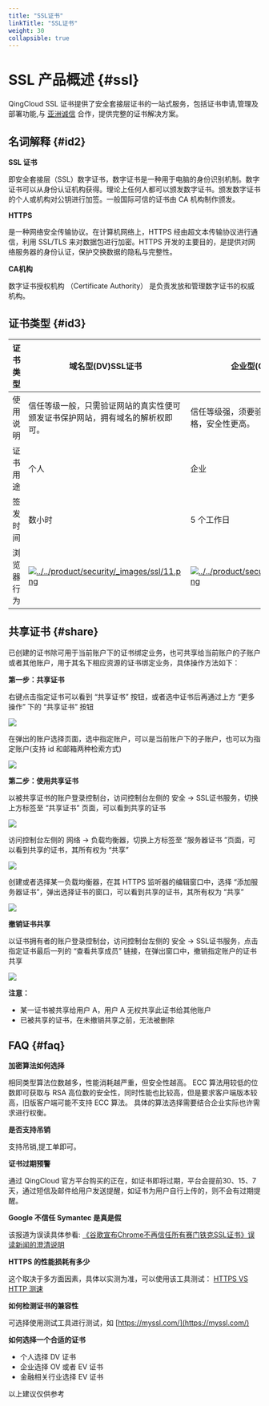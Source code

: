 ```yaml
---
title: "SSL证书"
linkTitle: "SSL证书"
weight: 30
collapsible: true
---
```



# SSL 产品概述 {#ssl}

QingCloud SSL 证书提供了安全套接层证书的一站式服务，包括证书申请,管理及部署功能,与 [亚洲诚信](https://www.trustasia.com/) 合作，提供完整的证书解决方案。

## 名词解释 {#id2}

**SSL 证书**

即安全套接层（SSL）数字证书，数字证书是一种用于电脑的身份识别机制。数字证书可以从身份认证机构获得。理论上任何人都可以颁发数字证书。颁发数字证书的个人或机构对公钥进行加签。一般国际可信的证书由 CA 机构制作颁发。

**HTTPS**

是一种网络安全传输协议。在计算机网络上，HTTPS 经由超文本传输协议进行通信，利用 SSL/TLS 来对数据包进行加密。HTTPS 开发的主要目的，是提供对网络服务器的身份认证，保护交换数据的隐私与完整性。

**CA机构**

数字证书授权机构 （Certificate Authority） 是负责发放和管理数字证书的权威机构。

## 证书类型 {#id3}

| 证书类型 | 域名型(DV)SSL证书 | 企业型(OV)SSL证书 | 企业增强型(EV)SSL证书 |
| --- | --- | --- | --- |
| 使用说明 | 信任等级一般，只需验证网站的真实性便可颁发证书保护网站，拥有域名的解析权即可。 | 信任等级强，须要验证企业的身份，审核严格，安全性更高。 | 信任等级最高，一般用于银行证券等金融机构，审核严格，安全性最高，同时可以激活绿色网址栏。 |
| 证书用途 | 个人 | 企业 | 金融行业 |
| 签发时间 | 数小时 | 5 个工作日 | 7 个工作日 |
| 浏览器行为 | [![../../product/security/_images/ssl/11.png](../../product/security/_images/ssl/11.png)](../../product/security/_images/ssl/11.png) | [![../../product/security/_images/ssl/11.png](../../product/security/_images/ssl/11.png)](../../product/security/_images/ssl/11.png) | [![../../product/security/_images/ssl/31.png](../../product/security/_images/ssl/31.png)](../../product/security/_images/ssl/31.png) |





## 共享证书 {#share}

已创建的证书除可用于当前账户下的证书绑定业务，也可共享给当前账户的子账户或者其他账户，用于其名下相应资源的证书绑定业务，具体操作方法如下：  


**第一步：共享证书**  

右键点击指定证书可以看到 “共享证书” 按钮，或者选中证书后再通过上方 “更多操作” 下的 “共享证书” 按钮  

[![](../../product/security/_images/ssl/share_ssl_menu.png)](../../product/security/_images/ssl/share_ssl_menu.png)

在弹出的账户选择页面，选中指定账户，可以是当前账户下的子账户，也可以为指定账户(支持 id 和邮箱两种检索方式)  

[![](../../product/security/_images/ssl/share_ssl_select_user.png)](../../product/security/_images/ssl/share_ssl_select_user.png)


**第二步：使用共享证书**  

以被共享证书的账户登录控制台，访问控制台左侧的 安全 ->  SSL证书服务，切换上方标签至 “共享证书” 页面，可以看到共享的证书  

[![](../../product/security/_images/ssl/share_ssl_list.png)](../../product/security/_images/ssl/share_ssl_list.png)

访问控制台左侧的 网络 -> 负载均衡器，切换上方标签至 “服务器证书 ”页面，可以看到共享的证书，其所有权为 “共享”   

[![](../../product/security/_images/ssl/share_ssl_list_lb.png)](../../product/security/_images/ssl/share_ssl_list_lb.png)

创建或者选择某一负载均衡器，在其 HTTPS 监听器的编辑窗口中，选择 “添加服务器证书”，弹出选择证书的窗口，可以看到共享的证书，其所有权为 “共享”  

[![](../../product/security/_images/ssl/share_ssl_listener.png)](../../product/security/_images/ssl/share_ssl_listener.png)


**撤销证书共享**  

以证书拥有者的账户登录控制台，访问控制台左侧的 安全 ->  SSL证书服务，点击指定证书最后一列的 “查看共享成员” 链接，在弹出窗口中，撤销指定账户的证书共享  

[![](../../product/security/_images/ssl/share_ssl_cancel.png)](../../product/security/_images/ssl/share_ssl_cancel.png)


**注意：**  

* 某一证书被共享给用户 A，用户 A 无权共享此证书给其他账户  
* 已被共享的证书，在未撤销共享之前，无法被删除  

## FAQ {#faq}

**加密算法如何选择**

相同类型算法位数越多，性能消耗越严重，但安全性越高。 ECC 算法用较低的位数即可获取与 RSA 高位数的安全性，同时性能也比较高，但是要求客户端版本较高，旧版客户端可能不支持 ECC 算法。 具体的算法选择需要结合企业实际也许需求进行权衡。

**是否支持吊销**

支持吊销,提工单即可。

**证书过期预警**

通过 QingCloud 官方平台购买的正在，如证书即将过期，平台会提前30、15、7天，通过短信及邮件给用户发送提醒，如证书为用户自行上传的，则不会有过期提醒。

**Google 不信任 Symantec 是真是假**

该报道为误读具体参看: [《谷歌宣布Chrome不再信任所有赛门铁克SSL证书》误读新闻的澄清说明](https://www.trustasia.com/to-clarify-news-of-symantec-certificate)

**HTTPS 的性能损耗有多少**

这个取决于多方面因素，具体以实测为准，可以使用该工具测试： [HTTPS VS HTTP 测速](https://www.httpvshttps.cn/)

**如何检测证书的兼容性**

可选择使用测试工具进行测试，如 [https://myssl.com/](https://myssl.com/)

**如何选择一个合适的证书**

*   个人选择 DV 证书
*   企业选择 OV 或者 EV 证书
*   金融相关行业选择 EV 证书

以上建议仅供参考
